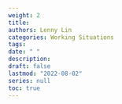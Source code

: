 ```yaml
---
weight: 2
title: 
authors: Lenny Lin
categories: Working Situations
tags:
date: " "
description: 
draft: false
lastmod: "2022-08-02"
series: null
toc: true
---
```




